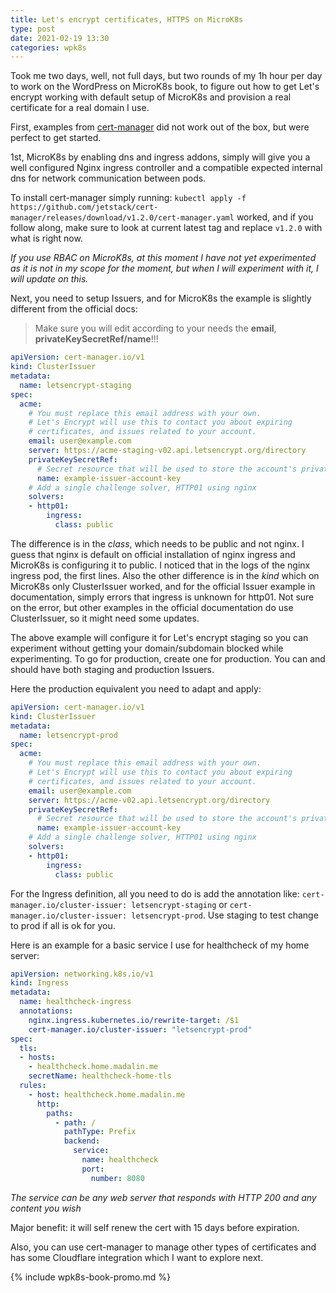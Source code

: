 ```yaml
---
title: Let's encrypt certificates, HTTPS on MicroK8s
type: post
date: 2021-02-19 13:30
categories: wpk8s
---
```


Took me two days, well, not full days, but two rounds of my 1h hour per
day to work on the WordPress on MicroK8s book, to figure out how to get
Let's encrypt working with default setup of MicroK8s and provision a real
certificate for a real domain I use.

First, examples from [cert-manager](https://cert-manager.io/docs/) did not
work out of the box, but were perfect to get started.

1st, MicroK8s by enabling dns and ingress addons, simply will give you a well
configured Nginx ingress controller and a compatible expected internal dns for network communication between pods.

To install cert-manager simply running:
`kubectl apply -f https://github.com/jetstack/cert-manager/releases/download/v1.2.0/cert-manager.yaml`
worked, and if you follow along, make sure to look at current latest tag and
replace `v1.2.0` with what is right now.

*If you use RBAC on MicroK8s, at this moment I have not yet experimented as
it is not in my scope for the moment, but when I will experiment with it, I
will update on this.*

Next, you need to setup Issuers, and for MicroK8s the example is slightly
different from the official docs:

> Make sure you will edit according to your needs the **email**,
> **privateKeySecretRef/name**!!!

```yaml
apiVersion: cert-manager.io/v1
kind: ClusterIssuer
metadata:
  name: letsencrypt-staging
spec:
  acme:
    # You must replace this email address with your own.
    # Let's Encrypt will use this to contact you about expiring
    # certificates, and issues related to your account.
    email: user@example.com
    server: https://acme-staging-v02.api.letsencrypt.org/directory
    privateKeySecretRef:
      # Secret resource that will be used to store the account's private key.
      name: example-issuer-account-key
    # Add a single challenge solver, HTTP01 using nginx
    solvers:
    - http01:
        ingress:
          class: public
```

The difference is in the *class*, which needs to be public and not nginx. I
guess that nginx is default on official installation of nginx ingress and
MicroK8s is configuring it to public. I noticed that in the logs of
the nginx ingress pod, the first lines. Also the other difference is in
the *kind* which on MicroK8s only ClusterIssuer worked, and for the official
Issuer example in documentation, simply errors that ingress is unknown for http01.
Not sure on the error, but other examples in the official documentation
do use ClusterIssuer, so it might need some updates.

The above example will configure it for Let's encrypt staging so you can
experiment without getting your domain/subdomain blocked while experimenting.
To go for production, create one for production. You can and should have
both staging and production Issuers.

Here the production equivalent you need to adapt and apply:

```yaml
apiVersion: cert-manager.io/v1
kind: ClusterIssuer
metadata:
  name: letsencrypt-prod
spec:
  acme:
    # You must replace this email address with your own.
    # Let's Encrypt will use this to contact you about expiring
    # certificates, and issues related to your account.
    email: user@example.com
    server: https://acme-v02.api.letsencrypt.org/directory
    privateKeySecretRef:
      # Secret resource that will be used to store the account's private key.
      name: example-issuer-account-key
    # Add a single challenge solver, HTTP01 using nginx
    solvers:
    - http01:
        ingress:
          class: public
```

For the Ingress definition, all you need to do is add the annotation like:
`cert-manager.io/cluster-issuer: letsencrypt-staging` or
`cert-manager.io/cluster-issuer: letsencrypt-prod`. Use staging to test
change to prod if all is ok for you.

Here is an example for a basic service I use for healthcheck of my home
server:

```yaml
apiVersion: networking.k8s.io/v1
kind: Ingress
metadata:
  name: healthcheck-ingress
  annotations:
    nginx.ingress.kubernetes.io/rewrite-target: /$1
    cert-manager.io/cluster-issuer: "letsencrypt-prod"
spec:
  tls:
  - hosts:
    - healthcheck.home.madalin.me
    secretName: healthcheck-home-tls
  rules:
    - host: healthcheck.home.madalin.me
      http:
        paths:
          - path: /
            pathType: Prefix
            backend:
              service:
                name: healthcheck
                port:
                  number: 8080
```

*The service can be any web server that responds with HTTP 200 and any
content you wish*

Major benefit: it will self renew the cert with 15 days before expiration.

Also, you can use cert-manager to manage other types of certificates and
has some Cloudflare integration which I want to explore next.

{% include wpk8s-book-promo.md %}
